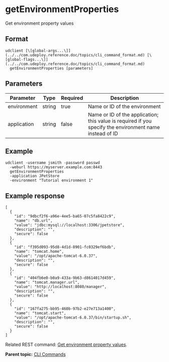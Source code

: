# getEnvironmentProperties

Get environment property values

## Format

```
udclient [\[global-args...\]](../../com.udeploy.reference.doc/topics/cli_command_format.md) [\[global-flags...\]](../../com.udeploy.reference.doc/topics/cli_command_format.md)
  getEnvironmentProperties [parameters]
```

## Parameters

|Parameter|Type|Required|Description|
|---------|----|--------|-----------|
|environment|string|true|Name or ID of the environment|
|application|string|false|Name or ID of the application; this value is required if you specify the environment name instead of ID|

## Example

```
udclient -username jsmith -password passwd 
  -weburl https://myserver.example.com:8443
  getEnvironmentProperties 
  -application JPetStore 
  -environment "Tutorial environment 1"
```

## Example response

```
[
  {
    "id": "9dbcf2f6-a96e-4ee5-ba65-07c5fa8422c9",
    "name": "db.url",
    "value": "jdbc:mysql://localhost:3306/jpetstore",
    "description": "",
    "secure": false
  },
  {
    "id": "f395d093-95d8-4d1d-8901-fc0329ef6bdb",
    "name": "tomcat.home",
    "value": "/opt/apache-tomcat-6.0.37",
    "description": "",
    "secure": false
  },
  {
    "id": "404fb6e0-b0a9-433a-9b63-d8614017d459",
    "name": "tomcat.manager.url",
    "value": "http://localhost:8080/manager",
    "description": "",
    "secure": false
  },
  {
    "id": "167fa275-bb95-460b-97b2-e27e713a1400",
    "name": "tomcat.start",
    "value": "/opt/apache-tomcat-6.0.37/bin/startup.sh",
    "description": "",
    "secure": false
  }
]
```

Related REST command: [Get environment property values](rest_cli_environment_getproperties_get.md).

**Parent topic:** [CLI Commands](../../com.udeploy.reference.doc/topics/cli_commands.md)

